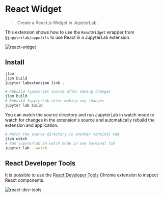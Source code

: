 # React Widget

> Create a React.js Widget in JupyterLab.

This extension shows how to use the `ReactWidget` wrapper from `@jupyterlab/apputils` to use React in a JupyterLab extension.

![react-widget](preview.gif)

## Install

```bash
jlpm
jlpm build
jupyter labextension link .

# Rebuild Typescript source after making changes
jlpm build
# Rebuild JupyterLab after making any changes
jupyter lab build
```

You can watch the source directory and run JupyterLab in watch mode to watch for changes in the extension's source and automatically rebuild the extension and application.

```bash
# Watch the source directory in another terminal tab
jlpm watch
# Run jupyterlab in watch mode in one terminal tab
jupyter lab --watch
```

## React Developer Tools

It is possible to use the [React Developer Tools](https://chrome.google.com/webstore/detail/react-developer-tools/fmkadmapgofadopljbjfkapdkoienihi?hl=de) Chrome extension to inspect React components.

![react-dev-tools](preview2.gif)
